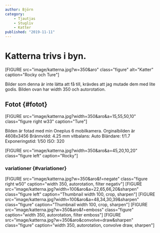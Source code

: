 ```yaml
---
author: Björn
category:
    - Tjautjas
    - Stugliv
    - Katter
published: "2019-11-11"
---
```

Katterna trivs i byn.
==================================
[FIGURE src="image/katterna.jpg?w=350&aro" class="figure" alt="Katter" caption="Rocky och Ture"]

<!--more-->

Bilder som denna är inte lätta att få till, krävdes att jag mutade dem med lite godis.
Bilden ovan har width 350 och autorotation.


Fotot {#fotot}
-----------------------------------
[FIGURE src="image/katterna.jpg?width=350&aro&a=15,55,50,10" class="figure right w33" caption="Ture"]


Bilden är fotad med min Oneplus 6 mobilkamera.
Orginalbilden är 4608x3456
Brännvidd: 4.25 mm
vitbalans: Auto
Bländare: f/1.7
Exponeringstid: 1/50
ISO: 320  


[FIGURE src="image/katterna.jpg?width=350&aro&a=45,20,10,20" class="figure left" caption="Rocky"]


### variationer {#variationer}


[FIGURE src="image/katterna.jpg?w=350&aro&f=negate" class="figure right w50" caption="width 350, autorotation, filter negativ"]
[FIGURE src="image/katterna.jpg?width=100&aro&a=22,65,66,20&sharpen" class="figure left" caption="Thumbnail width 100, crop, sharpen"]
[FIGURE src="image/katterna.jpg?width=100&aro&a=48,34,30,39&sharpen" class="figure" caption="Thumbnail width 100, crop, sharpen"]
[FIGURE src="image/katterna.jpg?w=350&aro&f=emboss" class="figure" caption="width 350, autorotation, filter emboss"]
[FIGURE src="image/katterna.jpg?w=350&aro&convolve=draw&sharpen" class="figure" caption="width 350, autorotation, convolve draw, sharpen"]


<!-- image/katterna.jpg?aro&c=1300,1500,300,700&width=400 -->
